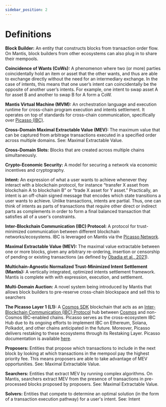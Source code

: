 ```yaml
---
sidebar_position: 2
---
```

# Definitions

**Block Builder:** An entity that constructs blocks from transaction order flow. On Mantis, block builders from other ecosystems can also plug in to share their mempools.

**Coincidence of Wants (CoWs):** A phenomenon where two (or more) parties coincidentally hold an item or asset that the other wants, and thus are able to exchange directly without the need for an intermediary exchange. In the case of intents, this means that one user’s intent can coincidentally be the opposite of another user’s intents. For example, one intent to swap asset A for asset B and another to swap B for A form a CoW.

**Mantis Virtual Machine (MVM):** An orchestration language and execution runtime for cross-chain program execution and intents settlement. It operates on top of standards for cross-chain communication, specifically over [Picasso (IBC)](https://docs.picasso.network/).

**Cross-Domain Maximal Extractable Value (MEV):** The maximum value that can be captured from arbitrage transactions executed in a specified order across multiple domains. See: Maximal Extractable Value.

**Cross-Domain Slots:** Blocks that are created across multiple chains simultaneously.

**Crypto-Economic Security:** A model for securing a network via economic incentives and cryptography.

**Intent:** An expression of what a user wants to achieve whenever they interact with a blockchain protocol, for instance “transfer X asset from blockchain A to blockchain B” or “trade X asset for Y asset.” Practically, an intent is an off-chain signed message that encodes which state transitions a user wants to achieve. Unlike transactions, intents are partial. Thus, one can think of intents as parts of transactions that require other direct or indirect parts as complements in order to form a final balanced transaction that satisfies all of a user's constraints.

**Inter-Blockchain Communication (IBC) Protocol:** A protocol for trust-minimized communication between different blockchain networks/ecosystems. IBC is leveraged on Mantis via the [Picasso Network](https://www.picasso.network/).

**Maximal Extractable Value (MEV):** The maximal value extractable between one or more blocks, given any arbitrary re-ordering, insertion or censorship of pending or existing transactions (as defined by [Obadia et al., 2021](https://arxiv.org/pdf/2112.01472.pdf)).

**Multichain-Agnostic Normalized Trust-Minimized Intent Settlement (Mantis):** A vertically integrated, optimized intents settlement framework. Mantis is complete with with expression, execution, and settlement.

**Multi-Domain Auction:** A novel system being introduced by Mantis that allows block builders to pre-reserve cross-chain blockspace and sell this to searchers

**The Picasso Layer 1 (L1):** A [Cosmos SDK](https://v1.cosmos.network/sdk) blockchain that acts as an [Inter-Blockchain Communication (IBC) Protocol](https://www.ibcprotocol.dev/) hub between [Cosmos](https://cosmos.network/) and non-Cosmos IBC-enabled chains. Picasso serves as the cross-ecosystem IBC Hub due to its ongoing efforts to implement IBC on Ethereum, Solana, Polkadot, and other chains anticipated in the future. Moreover, Picasso delivers restaking to these ecosystems through its Restaking Layer. Picasso documentation is available [here](https://docs.picasso.network/).

**Proposers:** Entities that propose which transactions to include in the next block by looking at which transactions in the mempool pay the highest priority fee. This means proposers are able to take advantage of MEV opportunities. See: Maximal Extractable Value.

**Searchers:** Entities that extract MEV by running complex algorithms. On Mantis, searchers extract MEV from the presence of transactions in pre-processed blocks proposed by proposers. See: Maximal Extractable Value.

**Solvers:** Entities that compete to determine an optimal solution (in the form of a transaction execution pathway) for a user's intent. See: Intent
